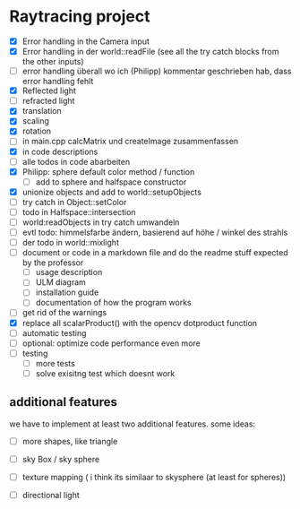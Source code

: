 # Raytracing project

- [x] Error handling in the Camera input 
- [x] Error handling in der world::readFile (see all the try catch blocks from the other inputs)
- [ ] error handling überall wo ich (Philipp) kommentar geschrieben hab, dass error handling fehlt
- [x] Reflected light
- [ ] refracted light
- [x] translation
- [x] scaling
- [x] rotation
- [ ] in main.cpp calcMatrix und createImage zusammenfassen 
- [x] in code descriptions
- [ ] alle todos in code abarbeiten
- [x] Philipp: sphere default color method / function
  - [ ] add to sphere and halfspace constructor
- [x] unionize objects and add to world::setupObjects
- [ ] try catch in Object::setColor
- [ ] todo in Halfspace::intersection
- [ ] world:readObjects in try catch umwandeln
- [ ] evtl todo: himmelsfarbe ändern, basierend auf höhe / winkel des strahls
- [ ] der todo in world::mixlight
- [ ] document or code in a markdown file and do the readme stuff expected by the professor
    - [ ] usage description
    - [ ] ULM diagram
    - [ ] installation guide
    - [ ] documentation of how the program works
- [ ] get rid of the warnings
- [x] replace all scalarProduct() with the opencv dotproduct function
- [ ] automatic testing 
- [ ] optional: optimize code performance even more
- [ ] testing
  - [ ] more tests
  - [ ] solve exisitng test which doesnt work

## additional features
we have to implement at least two additional features. some ideas:

- [ ] more shapes, like triangle
- [ ] sky Box / sky sphere
- [ ] texture mapping ( i think its similaar to skysphere (at least for spheres))
- [ ] directional light

